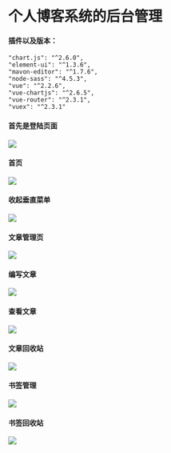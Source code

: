 # 个人博客系统的后台管理

#### 插件以及版本：

```
"chart.js": "^2.6.0",
"element-ui": "^1.3.6",
"mavon-editor": "^1.7.6",
"node-sass": "^4.5.3",
"vue": "^2.2.6",
"vue-chartjs": "^2.6.5",
"vue-router": "^2.3.1",
"vuex": "^2.3.1"
```


#### 首先是登陆页面
![](http://opok8iwaa.bkt.clouddn.com/image/github/myBlog-ba/login.png)


#### 首页
![](http://opok8iwaa.bkt.clouddn.com/image/github/myBlog-ba/home.png)


#### 收起垂直菜单
![](http://opok8iwaa.bkt.clouddn.com/image/github/myBlog-ba/home-2.png)


#### 文章管理页
![](http://opok8iwaa.bkt.clouddn.com/image/github/myBlog-ba/%E4%B9%A6%E7%AD%BE%E7%AE%A1%E7%90%86.png)


#### 编写文章
![](http://opok8iwaa.bkt.clouddn.com/image/github/myBlog-ba/%E6%96%87%E7%AB%A0%E7%AE%A1%E7%90%862.png)


#### 查看文章
![](http://opok8iwaa.bkt.clouddn.com/image/github/myBlog-ba/%E6%96%87%E7%AB%A0%E7%AE%A1%E7%90%863.png)


#### 文章回收站
![](http://opok8iwaa.bkt.clouddn.com/image/github/myBlog-ba/%E6%96%87%E7%AB%A0%E7%AE%A1%E7%90%86-%E5%9B%9E%E6%94%B6%E7%AB%99.png)


#### 书签管理
![](http://opok8iwaa.bkt.clouddn.com/image/github/myBlog-ba/%E4%B9%A6%E7%AD%BE%E7%AE%A1%E7%90%86.png)


#### 书签回收站
![](http://opok8iwaa.bkt.clouddn.com/image/github/myBlog-ba/%E6%96%87%E7%AB%A0%E7%AE%A1%E7%90%86-%E5%9B%9E%E6%94%B6%E7%AB%99.png)







